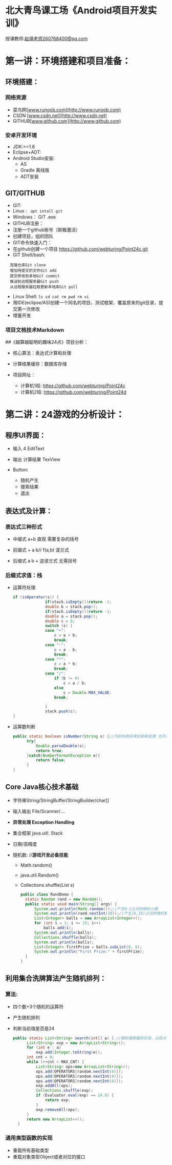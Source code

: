 

# 北大青鸟课工场《Android项目开发实训》

<middle>授课教师:赵靖老师260768400@qq.com</middle>

# 第一讲：环境搭建和项目准备：

## 环境搭建：

###  网络资源

- 菜鸟网[www.runoob.com](http://www.runoob.com) 
- CSDN [www.csdn.net](http://www.csdn.net) 
- GITHUB[www.github.com](http://www.github.com)

### 安卓开发环境

- JDK:>=1.8
- Eclipse+ADT: 
- Android Studio安装:
  - AS
  - Gradle 离线版
  - ADT安装

## GIT/GITHUB

-  GIT:
  -  Linux :  ``` apt intall git```
  - Windows： GIT .exe
-  GITHUB注册：
  -   注册一个github账号（邮箱激活）
  -  创建项目，组织团队
-  GIT命令快速入门：
  -  在github创建一个项目 <https://github.com/webturing/Point24c.git>
  - GIT Shell/bash:
```
  克隆仓库Git clone
  增加待提交的文件Git add
  提交修改到本地Git commit
  推送到远程服务器Git push
  从远程服务器拉取更新本地库Git pull
```
- Linux Shell: ```ls cd cat rm pwd rm vi```
- 用IDE(eclipse/AS)创建一个同名的项目，测试框架、覆盖原来的git目录，提交第一次修改
- 增量开发

###  项目文档技术Markdown

##《越算越聪明的趣味24点》项目分析：
- 核心算法：表达式计算和处理

- 计算结果缓存：数据库存储

- 项目网址：

  - 计算机1班:  https://github.com/webturing/Point24c
  - 计算机2班:  https://github.com/webturing/Point24d

  

# 第二讲：24游戏的分析设计：

## 程序UI界面：

-   输入 4 EditText

-   输出 计算结果 TexView
-   Button:
    -   随机产生 
    -   搜索结果
    -   退出

## 表达式及计算：

### 表达式三种形式

-  中缀式 a+b 直观 需要复杂的括号

- 前缀式 + a b// f(a,b) 波兰式
- 后缀式 a b +  逆波兰式     无需括号

###   后缀式求值：栈

- 运算符处理

  ```java
  if (isOperator(s)) {
  				if(stack.isEmpty())return -1;
  				double b = stack.pop();
  				if(stack.isEmpty())return -1;
  				double a = stack.pop();
  				double c = 0;
  				switch (s) {
  				case "+":
  					c = a + b;
  					break;
  				case "-":
  					c = a - b;
  					break;
  				case "*":
  					c = a * b;
  					break;
  				case "/":
  					if (b != 0)
  						c = a / b;
  					else
  						c = Double.MAX_VALUE;
  					break;
  
  				}
  				stack.push(c);
  }
  ```

  

- 运算数判断

  ```java
  public static boolean isNumber(String s) {//巧妙利用异常机制来处理 也可以使用正则表达式来判断
  		try{
  			Double.parseDouble(s);
  			return true;
  		}catch(NumberFormatException e){
  			return false;
  		}
  }
  ```

  

## Core Java核心技术基础           

-  字符串String/StringBuffer/StringBuilder/char[]

-   输入输出 File/Scanner/….

- **异常处理 Exception Handling**
- 集合框架 java.uitl.  Stack<Double>

- 日期/高精度

-  随机数: //**游戏开发必备技能**

   -  Math.random()

   -  java.util.Random()

   -  Collections.shuffle(List s)

      ```java
      public class RandDemo {
      	static Random rand = new Random();
      	public static void main(String[] args) {
      		System.out.println(Math.random());//产生0-1之间的随机小数
      		System.out.println(rand.nextInt(10));//产生[0,10)之间的随机整数
      		List<Integer> balls = new ArrayList<Integer>();
      		for (int i = 1; i <= 15; i++)
      			balls.add(i);
      		System.out.println(balls);
      		Collections.shuffle(balls);
      		System.out.println(balls);
      		List<Integer> firstPrize = balls.subList(0, 6);
      		System.out.println("First Prize:" + firstPrize);
      	}
      }
      ```

      

## 利用集合洗牌算法产生随机排列：
### 算法:
- 四个数+3个随机的运算符

- 产生随机排列

- 判断当前值是否是24

  ```java
  public static List<String> search(int[] a) { //随机搜索器的实现，以较大的概率搜索到答案
  		List<String> exp = new ArrayList<String>();
  		for (int e : a)
  			exp.add(Integer.toString(e));
  		int cnt = 0;		
  		while (++cnt < MAX_CNT) {
  			List<String> ops=new ArrayList<String>();
  			ops.add(OPERATORS[random.nextInt(4)]);
  			ops.add(OPERATORS[random.nextInt(4)]);
  			ops.add(OPERATORS[random.nextInt(4)]);
  			exp.addAll(ops);
  			Collections.shuffle(exp);
  			if (Evaluator.eval(exp) == 24.0) {
  				return exp;
  			}
  			exp.removeAll(ops);
  		}
  		return new ArrayList<>();
  	}
  ```

  

### 通用类型函数的实现

- 重载所有基础类型
- 重载对象类型Object或者对应的接口